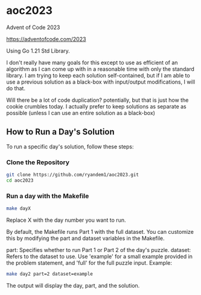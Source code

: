 # aoc2023
Advent of Code 2023

https://adventofcode.com/2023

Using Go 1.21 Std Library.

I don't really have many goals for this except to use as efficient of an algorithm as I can come up with
in a reasonable time with only the standard library. I am trying to keep each solution self-contained, but
if I am able to use a previous solution as a black-box with input/output modifications, I will do that.

Will there be a lot of code duplication? potentially, but that is just how the cookie crumbles today. I actually prefer
to keep solutions as separate as possible (unless I can use an entire solution as a black-box)

## How to Run a Day's Solution
To run a specific day's solution, follow these steps:

### Clone the Repository

```bash
git clone https://github.com/ryandem1/aoc2023.git
cd aoc2023
```

### Run a day with the Makefile

```bash
make dayX
```
Replace X with the day number you want to run.

By default, the Makefile runs Part 1 with the full dataset. You can customize this by modifying the part and dataset variables in the Makefile.

part: Specifies whether to run Part 1 or Part 2 of the day's puzzle.
dataset: Refers to the dataset to use. Use 'example' for a small example provided in the problem statement, and 'full' for the full puzzle input.
Example:

```bash
make day2 part=2 dataset=example
```

The output will display the day, part, and the solution.
